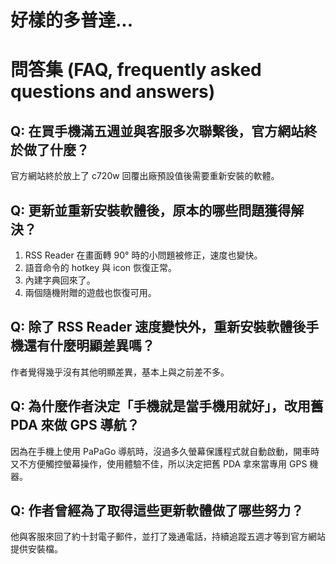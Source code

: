 # 好樣的多普達...

# 問答集 (FAQ, frequently asked questions and answers)

## Q: 在買手機滿五週並與客服多次聯繫後，官方網站終於做了什麼？
官方網站終於放上了 c720w 回覆出廠預設值後需要重新安裝的軟體。

## Q: 更新並重新安裝軟體後，原本的哪些問題獲得解決？
1. RSS Reader 在畫面轉 90° 時的小問題被修正，速度也變快。  
2. 語音命令的 hotkey 與 icon 恢復正常。  
3. 內建字典回來了。  
4. 兩個隨機附贈的遊戲也恢復可用。

## Q: 除了 RSS Reader 速度變快外，重新安裝軟體後手機還有什麼明顯差異嗎？
作者覺得幾乎沒有其他明顯差異，基本上與之前差不多。

## Q: 為什麼作者決定「手機就是當手機用就好」，改用舊 PDA 來做 GPS 導航？
因為在手機上使用 PaPaGo 導航時，沒過多久螢幕保護程式就自動啟動，開車時又不方便觸控螢幕操作，使用體驗不佳，所以決定把舊 PDA 拿來當專用 GPS 機器。

## Q: 作者曾經為了取得這些更新軟體做了哪些努力？
他與客服來回了約十封電子郵件，並打了幾通電話，持續追蹤五週才等到官方網站提供安裝檔。
